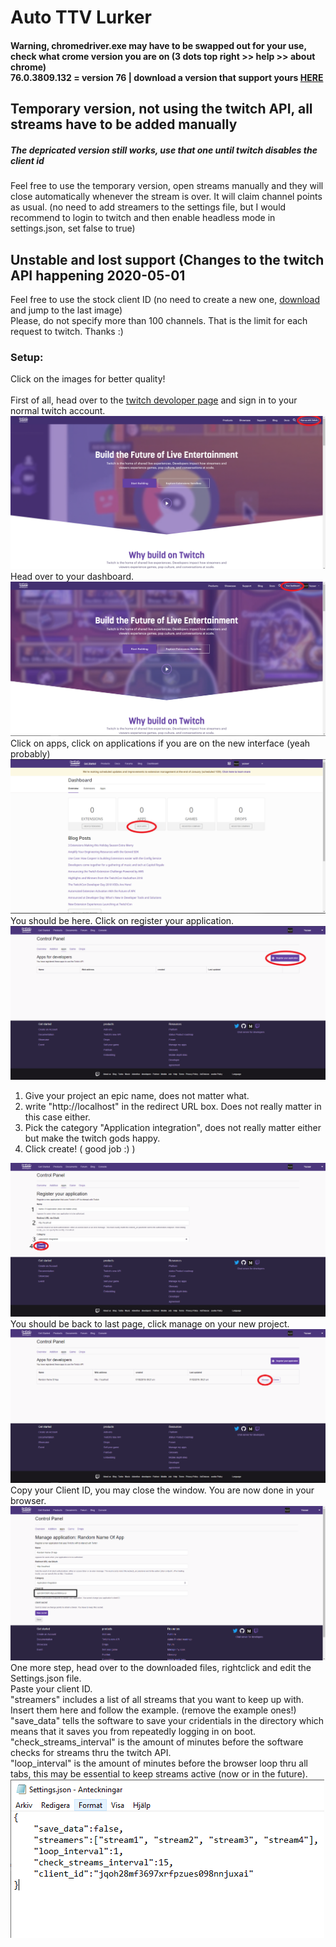 <h1>Auto TTV Lurker</h1>
<h4>Warning, chromedriver.exe may have to be swapped out for your use, check what crome version you are on (3 dots top right >> help >> about chrome)<br>76.0.3809.132 = version 76 | download a version that support yours <a target="_blank" rel="noopener noreferrer" href="https://chromedriver.chromium.org/downloads">HERE</a></h4>

<h2>Temporary version, not using the twitch API, all streams have to be added manually</h2>
<h5>The depricated version still works, use that one until twitch disables the client id</h5>
Feel free to use the temporary version, open streams manually and they will close automatically whenever the stream is over. It will claim channel points as usual. (no need to add streamers to the settings file, but I would recommend to login to twitch and then enable headless mode in settings.json, set false to true)


<h2>Unstable and lost support (Changes to the twitch API happening 2020-05-01</h2>

Feel free to use the stock client ID (no need to create a new one, <a href="https://github.com/Yazaar/AutoTTVLurker/archive/master.zip">download</a> and jump to the last image)<br>
Please, do not specify more than 100 channels. That is the limit for each request to twitch. Thanks :)

<h3>Setup:</h3>
Click on the images for better quality!
<br><br>
First of all, head over to the <a href="https://dev.twitch.tv/login">twitch devoloper page</a> and sign in to your normal twitch account.
<img src="https://raw.githubusercontent.com/Yazaar/Project-Assets/master/AutoTTVLurker/Step1.png">
<br>
Head over to your dashboard.
<img src="https://raw.githubusercontent.com/Yazaar/Project-Assets/master/AutoTTVLurker/Step2.png">
<br>
Click on apps, click on applications if you are on the new interface (yeah probably)
<img src="https://raw.githubusercontent.com/Yazaar/Project-Assets/master/AutoTTVLurker/Step3.png">
<br>
You should be here. Click on register your application.
<img src="https://raw.githubusercontent.com/Yazaar/Project-Assets/master/AutoTTVLurker/Step4.png">
<br>

1. Give your project an epic name, does not matter what.<br>
2. write "http://localhost" in the redirect URL box. Does not really matter in this case either.<br>
3. Pick the category "Application integration", does not really matter either but make the twitch gods happy.<br>
4. Click create! ( good job :) )
<img src="https://raw.githubusercontent.com/Yazaar/Project-Assets/master/AutoTTVLurker/Step5.png">
<br>
You should be back to last page, click manage on your new project.
<img src="https://raw.githubusercontent.com/Yazaar/Project-Assets/master/AutoTTVLurker/Step6.png">
<br>
Copy your Client ID, you may close the window. You are now done in your browser.
<img src="https://raw.githubusercontent.com/Yazaar/Project-Assets/master/AutoTTVLurker/Step7.png">
<br>
One more step, head over to the downloaded files, rightclick and edit the Settings.json file.<br>
Paste your client ID.<br>
"streamers" includes a list of all streams that you want to keep up with. Insert them here and follow the example. (remove the example ones!)<br>
"save_data" tells the software to save your cridentials in the directory which means that it saves you from repeatedly logging in on boot.<br>
"check_streams_interval" is the amount of minutes before the software checks for streams thru the twitch API.<br>
"loop_interval" is the amount of minutes before the browser loop thru all tabs, this may be essential to keep streams active (now or in the future).
<img src="https://raw.githubusercontent.com/Yazaar/Project-Assets/master/AutoTTVLurker/Step8v2.png">
